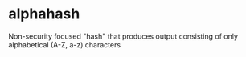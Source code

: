 # alphahash
Non-security focused "hash" that produces output consisting of only alphabetical (A-Z, a-z) characters
